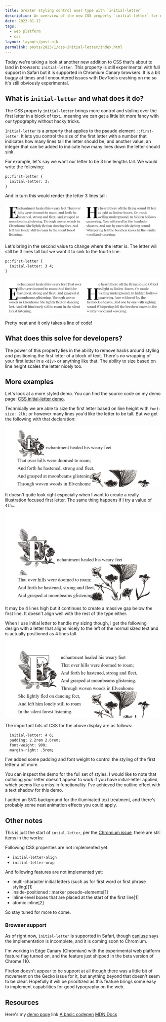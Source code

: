 ```yaml
---
title: Greater styling control over type with `initial-letter`
description: An overview of the new CSS property `initial-letter` for more styling control over the first letter. 
date: 2023-01-12
tags:
  - web platform
  - css
layout: layouts/post.njk
permalink: posts/2023/1/css-initial-letter/index.html
---
```


Today we're taking a look at another new addition to CSS that's about to land in browsers: `initial-letter`. This property is still experimental with full support in Safari but it is supported in Chromium Canary browsers. It is a bit buggy at times and I encountered issues with DevTools crashing on me so it's still obviously experimental.

## What is `initial-letter` and what does it do?

The CSS property `initial-letter` brings more control and styling over the first letter in a block of text...meaning we can get a little bit more fancy with our typography without hacky tricks.  

`Initial-letter` is a property that applies to the pseudo element `::first-letter`. It lets you control the size of the first letter with a number that indicates how many lines tall the letter should be, and another value, an integer that can be added to indicate how many lines down the letter should sink. 

For example, let's say we want our letter to be 3 line lengths tall. We would write the following:

```
p::first-letter {
  initial-letter: 3;
}
```

And in turn this would render the letter 3 lines tall: 

![alt: Our first letter of each paragraph is 3 lines tall](/img/2023/initial-letter/il-3.png)

Let's bring in the second value to change where the letter is. The letter will still be 3 lines tall but we want it to sink to the fourth line.

```
p::first-letter {
  initial-letter: 3 4;
}
```

![alt: Our first letter of each paragraph is 3 lines tall and sinks to the fourth line](/img/2023/initial-letter/il-3-4.png)

Pretty neat and it only takes a line of code!

## What does this solve for developers?

The power of this property lies in the ability to remove hacks around styling and positioning the first letter of a block of text. There's no wrapping of your first letter in a `<div>` or anything like that. The ability to size based on line height scales the letter nicely too. 

## More examples

Let's look at a more styled demo. You can find the source code on my demo page: [CSS initial-letter demo](https://stephs-demos.netlify.app/initial-letter/).

Technically we are able to size the first letter based on line height with `font-size: 2lh;` or however many lines you'd like the letter to be tall. But we get the following with that declaration: 

![alt: Our first letter has a font size of 2lh applied](/img/2023/initial-letter/2lh.png)

It doesn't quite look right especially when I want to create a really illustration focused first letter. The same thing happens if I try a value of `4lh`...

![alt: Our first letter has a font size of 4lh applied and there is a massive gap below the first normal sized line of text](/img/2023/initial-letter/4lh.png)

It may be 4 lines high but it continues to create a massive gap below the first line. It doesn't align well with the rest of the type either.

When I use initial letter to handle my sizing though, I get the following design with a letter that aligns nicely to the left of the normal sized text and is actually positioned as 4 lines tall. 

![alt: Using initial letter ](/img/2023/initial-letter/initial-letter.png)

The important bits of CSS for the above display are as follows: 

```
  initial-letter: 4 6;
  padding: 2.2rem 2.6rem;
  font-weight: 900;
  margin-right: .5rem;
```

I've added some padding and font weight to control the styling of the first letter a bit more. 

You can inspect the demo for the full set of styles. I would like to note that outlining your letter doesn't appear to work if you have initial-letter applied, which seems like a miss in functionality. I've achieved the outline effect with a text shadow for this demo.

I added an SVG background for the illuminated text treatment, and there's probably some neat animation effects you could apply. 

## Other notes

This is just the start of `intial-letter`, per the [Chromium issue](https://bugs.chromium.org/p/chromium/issues/detail?id=1276900), there are still items in the works: 

Following CSS properties are not implemented yet:
 * `initial-letter-align`
 * `initial-letter-wrap`

And following features are not implemented yet:
 * multi-character initial letters (such as for first word or first phrase styling)[1]
 *  inside-positioned ::marker pseudo-elements[1]
 *  inline-level boxes that are placed at the start of the first line[1]
 * atomic inline[2]

So stay tuned for more to come. 

### Browser support 

As of right now, `initial-letter` is supported in Safari, though [caniuse](https://caniuse.com/?search=initial-letter) says the implementation is incomplete, and it is coming soon to Chromium. 

I'm working in Edge Canary (Chromium) with the experimental web platform feature flag turned on, and the feature just shipped in the beta version of Chrome 110. 

Firefox doesn't appear to be support at all though there was a little bit of movement on the Gecko issue for it, but anything beyond that doesn't seem to be clear. Hopefully it will be prioritized as this feature brings some easy to implement capabilities for good typography on the web.


## Resources 

Here's my [demo page](https://stephs-demos.netlify.app/initial-letter/) link
[A basic codepen](https://codepen.io/seaotta/pen/OJwmpWj)
[MDN Docs](https://developer.mozilla.org/en-US/docs/Web/CSS/initial-letter)
